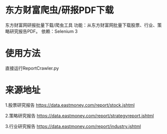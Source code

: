 # 东方财富爬虫/研报PDF下载
东方财富网研报批量下载/爬虫工具
功能：从东方财富网批量下载股票、行业、策略研究报告PDF。
依赖：Selenium 3

# 使用方法
直接运行ReportCrawler.py

# 来源地址
1.股票研究报告
https://data.eastmoney.com/report/stock.jshtml

2.策略研究报告
https://data.eastmoney.com/report/strategyreport.jshtml

3.行业研究报告
https://data.eastmoney.com/report/industry.jshtml
